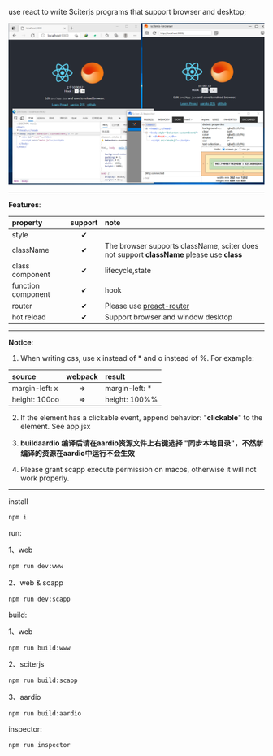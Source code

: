 
use react to write Sciterjs programs that support browser and desktop;

![screen](/screen.png)

---
**Features**:

| property | support | note |
| :-- | :--: | :-- |
| style | ✔ |  |
| className | ✔ | The browser supports className, sciter does not support **className** please use **class**  |
| class component | ✔ | lifecycle,state |
| function component | ✔ | hook |
| router | ✔ | Please use [preact-router](https://www.npmjs.com/package/preact-router) |
| hot reload | ✔ | Support browser and window desktop |

---

**Notice**:
1. When writing css, use x instead of * and o instead of %. For example:

| source  | webpack | result |
| :-- | :--: | :-- |
| margin-left: x | => | margin-left: * |
| height: 100oo | => | height: 100%% |


2. If the element has a clickable event, append behavior: "**clickable**" to the element. See app.jsx

3. **buildaardio 编译后请在aardio资源文件上右键选择 "同步本地目录"，不然新编译的资源在aardio中运行不会生效**

4. Please grant scapp execute permission on macos, otherwise it will not work properly.

---
install
```sh
npm i
```

run:

1、web
```sh
npm run dev:www
```

2、web & scapp
```sh
npm run dev:scapp
```


build:

1、web
```sh
npm run build:www
```

2、sciterjs
```sh
npm run build:scapp
```

3、aardio
```sh
npm run build:aardio
```

inspector:
```sh
npm run inspector
```
